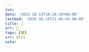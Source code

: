 ```yaml
---
ivs:
date: '2025-10-13T10:28:39+08:00'
lastmod: '2025-10-14T21:46:45-08:00'
title: 􄧏
url: 􄧏
tags: [䆊]
src: DCCV
note:
---
```

